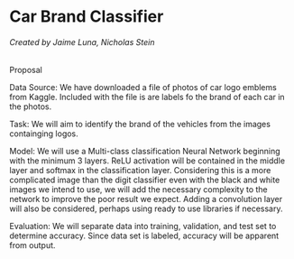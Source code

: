 # Car Brand Classifier
###### Created by Jaime Luna, Nicholas Stein

Proposal

Data Source:
We have downloaded a file of photos of car logo emblems from Kaggle. 
Included with the file is are labels fo the brand of each car in the photos.

Task:
We will aim to identify the brand of the vehicles from the images containging logos. 

Model:
We will use a Multi-class classification Neural Network beginning with the minimum 3 layers.
ReLU activation will be contained in the middle layer and softmax in the classification layer.
Considering this is a more complicated image than the digit classifier even with the black and white
images we intend to use, we will add the necessary complexity to the network to improve the
poor result we expect. Adding a convolution layer will also be considered, perhaps using ready to use 
libraries if necessary.

Evaluation:
We will separate data into training, validation, and test set to determine accuracy. Since data set is labeled, 
accuracy will be apparent from output. 

